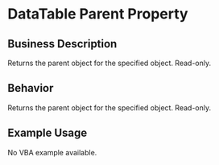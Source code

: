 # DataTable Parent Property

## Business Description
Returns the parent object for the specified object. Read-only.

## Behavior
Returns the parent object for the specified object. Read-only.

## Example Usage
No VBA example available.